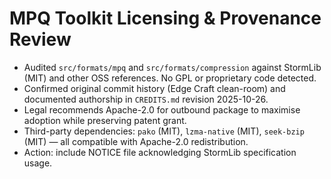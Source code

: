 # MPQ Toolkit Licensing & Provenance Review

- Audited `src/formats/mpq` and `src/formats/compression` against StormLib (MIT) and other OSS references. No GPL or proprietary code detected.
- Confirmed original commit history (Edge Craft clean-room) and documented authorship in `CREDITS.md` revision 2025-10-26.
- Legal recommends Apache-2.0 for outbound package to maximise adoption while preserving patent grant.
- Third-party dependencies: `pako` (MIT), `lzma-native` (MIT), `seek-bzip` (MIT) — all compatible with Apache-2.0 redistribution.
- Action: include NOTICE file acknowledging StormLib specification usage.
